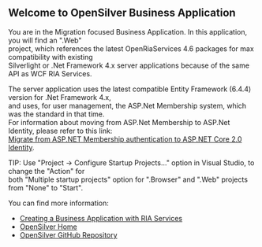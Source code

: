 ## Welcome to OpenSilver Business Application

You are in the Migration focused Business Application. In this application, you will find an ".Web"  
project, which references the latest OpenRiaServices 4.6 packages for max compatibility with existing  
Silverlight or .Net Framework 4.x server applications because of the same API as WCF RIA Services.

The server application uses the latest compatible Entity Framework (6.4.4) version for .Net Framework 4.x,  
and uses, for user management, the ASP.Net Membership system, which was the standard in that time.  
For information about moving from ASP.Net Membership to ASP.Net Identity, please refer to this link:  
[Migrate from ASP.NET Membership authentication to ASP.NET Core 2.0 Identity](https://learn.microsoft.com/en-us/aspnet/core/migration/proper-to-2x/membership-to-core-identity?view=aspnetcore-8.0).

TIP: Use "Project -> Configure Startup Projects..." option in Visual Studio, to change the "Action" for  
both "Multiple startup projects" option for ".Browser" and ".Web" projects from "None" to "Start".  

You can find more information:
- [Creating a Business Application with RIA Services](https://doc.opensilver.net/documentation/general/business-app.html)  
- [OpenSilver Home](https://opensilver.net/)  
- [OpenSilver GitHub Repository](https://github.com/OpenSilver/OpenSilver)  